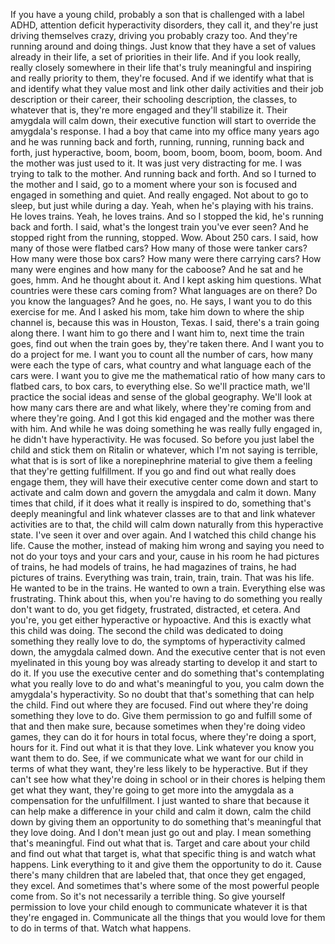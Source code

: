  If you have a young child, probably a son that is challenged with a label ADHD, attention deficit hyperactivity disorders, they call it, and they're just driving themselves crazy, driving you probably crazy too. And they're running around and doing things. Just know that they have a set of values already in their life, a set of priorities in their life. And if you look really, really closely somewhere in their life that's truly meaningful and inspiring and really priority to them, they're focused. And if we identify what that is and identify what they value most and link other daily activities and their job description or their career, their schooling description, the classes, to whatever that is, they're more engaged and they'll stabilize it. Their amygdala will calm down, their executive function will start to override the amygdala's response. I had a boy that came into my office many years ago and he was running back and forth, running, running, running back and forth, just hyperactive, boom, boom, boom, boom, boom, boom, boom. And the mother was just used to it. It was just very distracting for me. I was trying to talk to the mother. And running back and forth. And so I turned to the mother and I said, go to a moment where your son is focused and engaged in something and quiet. And really engaged. Not about to go to sleep, but just while during a day. Yeah, when he's playing with his trains. He loves trains. Yeah, he loves trains. And so I stopped the kid, he's running back and forth. I said, what's the longest train you've ever seen? And he stopped right from the running, stopped. Wow. About 250 cars. I said, how many of those were flatbed cars? How many of those were tanker cars? How many were those box cars? How many were there carrying cars? How many were engines and how many for the caboose? And he sat and he goes, hmm. And he thought about it. And I kept asking him questions. What countries were these cars coming from? What languages are on there? Do you know the languages? And he goes, no. He says, I want you to do this exercise for me. And I asked his mom, take him down to where the ship channel is, because this was in Houston, Texas. I said, there's a train going along there. I want him to go there and I want him to, next time the train goes, find out when the train goes by, they're taken there. And I want you to do a project for me. I want you to count all the number of cars, how many were each the type of cars, what country and what language each of the cars were. I want you to give me the mathematical ratio of how many cars to flatbed cars, to box cars, to everything else. So we'll practice math, we'll practice the social ideas and sense of the global geography. We'll look at how many cars there are and what likely, where they're coming from and where they're going. And I got this kid engaged and the mother was there with him. And while he was doing something he was really fully engaged in, he didn't have hyperactivity. He was focused. So before you just label the child and stick them on Ritalin or whatever, which I'm not saying is terrible, what that is is sort of like a norepinephrine material to give them a feeling that they're getting fulfillment. If you go and find out what really does engage them, they will have their executive center come down and start to activate and calm down and govern the amygdala and calm it down. Many times that child, if it does what it really is inspired to do, something that's deeply meaningful and link whatever classes are to that and link whatever activities are to that, the child will calm down naturally from this hyperactive state. I've seen it over and over again. And I watched this child change his life. Cause the mother, instead of making him wrong and saying you need to not do your toys and your cars and your, cause in his room he had pictures of trains, he had models of trains, he had magazines of trains, he had pictures of trains. Everything was train, train, train, train. That was his life. He wanted to be in the trains. He wanted to own a train. Everything else was frustrating. Think about this, when you're having to do something you really don't want to do, you get fidgety, frustrated, distracted, et cetera. And you're, you get either hyperactive or hypoactive. And this is exactly what this child was doing. The second the child was dedicated to doing something they really love to do, the symptoms of hyperactivity calmed down, the amygdala calmed down. And the executive center that is not even myelinated in this young boy was already starting to develop it and start to do it. If you use the executive center and do something that's contemplating what you really love to do and what's meaningful to you, you calm down the amygdala's hyperactivity. So no doubt that that's something that can help the child. Find out where they are focused. Find out where they're doing something they love to do. Give them permission to go and fulfill some of that and then make sure, because sometimes when they're doing video games, they can do it for hours in total focus, where they're doing a sport, hours for it. Find out what it is that they love. Link whatever you know you want them to do. See, if we communicate what we want for our child in terms of what they want, they're less likely to be hyperactive. But if they can't see how what they're doing in school or in their chores is helping them get what they want, they're going to get more into the amygdala as a compensation for the unfulfillment. I just wanted to share that because it can help make a difference in your child and calm it down, calm the child down by giving them an opportunity to do something that's meaningful that they love doing. And I don't mean just go out and play. I mean something that's meaningful. Find out what that is. Target and care about your child and find out what that target is, what that specific thing is and watch what happens. Link everything to it and give them the opportunity to do it. Cause there's many children that are labeled that, that once they get engaged, they excel. And sometimes that's where some of the most powerful people come from. So it's not necessarily a terrible thing. So give yourself permission to love your child enough to communicate whatever it is that they're engaged in. Communicate all the things that you would love for them to do in terms of that. Watch what happens.